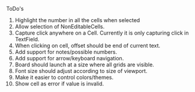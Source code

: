 ToDo's
1. Highlight the number in all the cells when selected
1. Allow selection of NonEditableCells.
1. Capture click anywhere on a Cell. Currently it is only capturing click in TextField.
1. When clicking on cell, offset should be end of current text.
1. Add support for notes/possible numbers.
1. Add support for arrow/keyboard navigation.
1. Board should launch at a size where all grids are visible.
1. Font size should adjust according to size of viewport.
1. Make it easier to control colors/themes.
1. Show cell as error if value is invalid.
